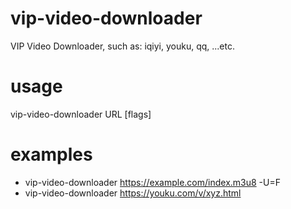 # vip-video-downloader
VIP Video Downloader, such as: iqiyi, youku, qq, ...etc.

# usage
vip-video-downloader URL [flags]

# examples
* vip-video-downloader https://example.com/index.m3u8 -U=F
* vip-video-downloader https://youku.com/v/xyz.html
